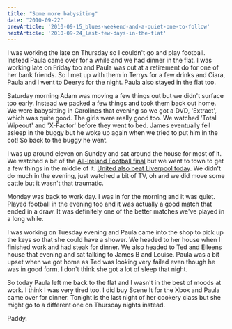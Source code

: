 ```yaml
---
title: "Some more babysiting"
date: "2010-09-22"
prevArticle: '2010-09-15_blues-weekend-and-a-quiet-one-to-follow'
nextArticle: '2010-09-24_last-few-days-in-the-flat'
---
```

I was working the late on Thursday so I couldn't go and play football. Instead Paula came over for a while and we had dinner in the flat. I was working late on Friday too and Paula was out at a retirement do for one of her bank friends. So I met up with them in Terrys for a few drinks and Ciara, Paula and I went to Deerys for the night. Paula also stayed in the flat too.

Saturday morning Adam was moving a few things out but we didn't surface too early. Instead we packed a few things and took them back out home. We were babysitting in Carolines that evening so we got a DVD, 'Extract', which was quite good. The girls were really good too. We watched 'Total Wipeout' and 'X-Factor' before they went to bed. James eventually fell asleep in the buggy but he woke up again when we tried to put him in the cot! So back to the buggy he went.

I was up around eleven on Sunday and sat around the house for most of it. We watched a bit of the [All-Ireland Football final](http://www.rte.ie/sport/gaa/championship/2010/0919/cork_down1.html) but we went to town to get a few things in the middle of it. [United also beat Liverpool today](http://www.rte.ie/sport/soccer/2010/0919/manutd_liverpool.html). We didn't do much in the evening, just watched a bit of TV, oh and we did move some cattle but it wasn't that traumatic.

Monday was back to work day. I was in for the morning and it was quiet. Played football in the evening too and it was actually a good match that ended in a draw. It was definitely one of the better matches we've played in a long while.

I was working on Tuesday evening and Paula came into the shop to pick up the keys so that she could have a shower. We headed to her house when I finished work and had steak for dinner. We also headed to Ted and Eileens house that evening and sat talking to James B and Louise. Paula was a bit upset when we got home as Ted was looking very failed even though he was in good form. I don't think she got a lot of sleep that night.

So today Paula left me back to the flat and I wasn't in the best of moods at work. I think I was very tired too. I did buy Scene It for the Xbox and Paula came over for dinner. Tonight is the last night of her cookery class but she might go to a different one on Thursday nights instead.

Paddy.